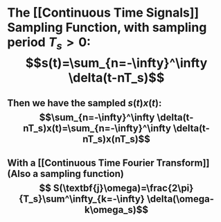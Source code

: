 # The [[Continuous Time Signals]] Sampling Function, with sampling period $T_s>0$:$$s(t)=\sum_{n=-\infty}^\infty \delta(t-nT_s)$$
## Then we have the sampled $s(t)x(t)$: $$\sum_{n=-\infty}^\infty \delta(t-nT_s)x(t)=\sum_{n=-\infty}^\infty \delta(t-nT_s)x(nT_s)$$
## With a [[Continuous Time Fourier Transform]] (Also a sampling function)$$ S(\textbf{j}\omega)=\frac{2\pi}{T_s}\sum^\infty_{k=-\infty} \delta(\omega-k\omega_s)$$
